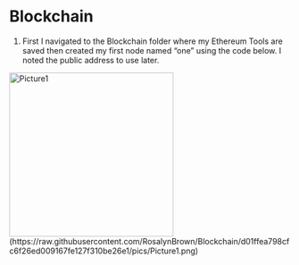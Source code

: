 
# Blockchain

1. First I navigated to the Blockchain folder where my Ethereum Tools are saved then created my first node named “one” using the code below. I noted the public address to use later.

<img width="294" alt="Picture1" src="https://user-images.githubusercontent.com/82069175/131203632-cea7eb27-dd96-4127-a58f-99611f757894.png">
(https://raw.githubusercontent.com/RosalynBrown/Blockchain/d01ffea798cfc6f26ed009167fe127f310be26e1/pics/Picture1.png)



